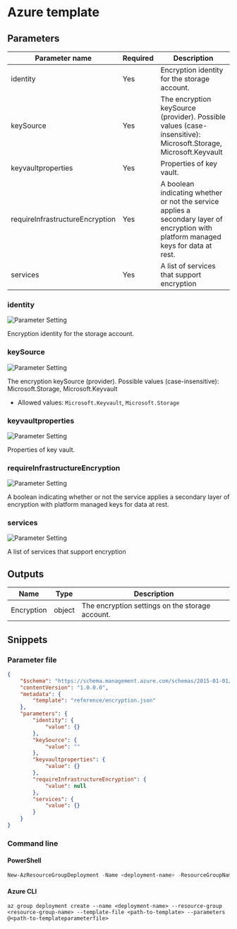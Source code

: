 # Azure template

## Parameters

Parameter name | Required | Description
-------------- | -------- | -----------
identity       | Yes      | Encryption identity for the storage account.
keySource      | Yes      | The encryption keySource (provider). Possible values (case-insensitive): Microsoft.Storage, Microsoft.Keyvault
keyvaultproperties | Yes      | Properties of key vault.
requireInfrastructureEncryption | Yes      | A boolean indicating whether or not the service applies a secondary layer of encryption with platform managed keys for data at rest.
services       | Yes      | A list of services that support encryption

### identity

![Parameter Setting](https://img.shields.io/badge/parameter-required-orange?style=flat-square)

Encryption identity for the storage account.

### keySource

![Parameter Setting](https://img.shields.io/badge/parameter-required-orange?style=flat-square)

The encryption keySource (provider). Possible values (case-insensitive): Microsoft.Storage, Microsoft.Keyvault

- Allowed values: `Microsoft.Keyvault`, `Microsoft.Storage`

### keyvaultproperties

![Parameter Setting](https://img.shields.io/badge/parameter-required-orange?style=flat-square)

Properties of key vault.

### requireInfrastructureEncryption

![Parameter Setting](https://img.shields.io/badge/parameter-required-orange?style=flat-square)

A boolean indicating whether or not the service applies a secondary layer of encryption with platform managed keys for data at rest.

### services

![Parameter Setting](https://img.shields.io/badge/parameter-required-orange?style=flat-square)

A list of services that support encryption

## Outputs

Name | Type | Description
---- | ---- | -----------
Encryption | object | The encryption settings on the storage account.

## Snippets

### Parameter file

```json
{
    "$schema": "https://schema.management.azure.com/schemas/2015-01-01/deploymentParameters.json#",
    "contentVersion": "1.0.0.0",
    "metadata": {
        "template": "reference/encryption.json"
    },
    "parameters": {
        "identity": {
            "value": {}
        },
        "keySource": {
            "value": ""
        },
        "keyvaultproperties": {
            "value": {}
        },
        "requireInfrastructureEncryption": {
            "value": null
        },
        "services": {
            "value": {}
        }
    }
}
```

### Command line

#### PowerShell

```powershell
New-AzResourceGroupDeployment -Name <deployment-name> -ResourceGroupName <resource-group-name> -TemplateFile <path-to-template> -TemplateParameterFile <path-to-templateparameter>
```

#### Azure CLI

```text
az group deployment create --name <deployment-name> --resource-group <resource-group-name> --template-file <path-to-template> --parameters @<path-to-templateparameterfile>
```
